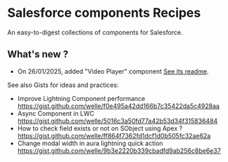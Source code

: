 # Salesforce components Recipes

An easy-to-digest collections of components for Salesforce.

## What's new ?

- On 26/01/2025, added "Video Player" component [See its readme](<./Video Player/readme.md>).

See also Gists for ideas and practices:

- Improve Lightning Component performance https://gist.github.com/welle/f0e495a42dd166b7c35422da5c4928aa
- Async Component in LWC https://gist.github.com/welle/5016c3a50fd77a42b53d34f315836484
- How to check field exists or not on SObject using Apex ? https://gist.github.com/welle/ff864f7362fd1dcf1d0b505fc32ae62a
- Change modal width in aura lightning quick action https://gist.github.com/welle/9b3e2220b339cbadfd9ab256c8be6e37
